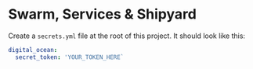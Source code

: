 # Swarm, Services & Shipyard

Create a `secrets.yml` file at the root of this project. It should look
like this:

```yml
digital_ocean:
  secret_token: 'YOUR_TOKEN_HERE`
